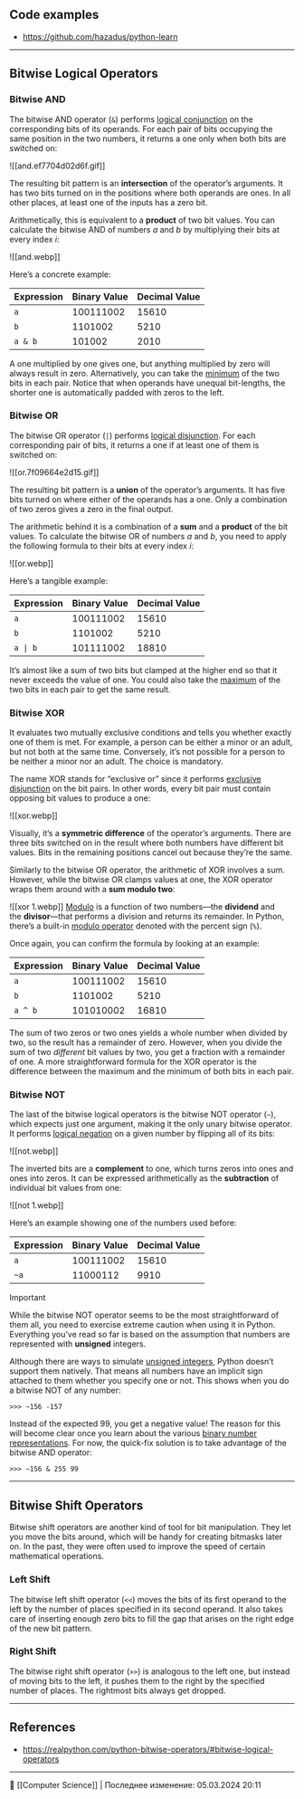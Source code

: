 ## Code examples
- https://github.com/hazadus/python-learn

----
## Bitwise Logical Operators
### Bitwise AND
The bitwise AND operator (`&`) performs [logical conjunction](https://en.wikipedia.org/wiki/Logical_conjunction) on the corresponding bits of its operands. For each pair of bits occupying the same position in the two numbers, it returns a one only when both bits are switched on:

![[and.ef7704d02d6f.gif]]

The resulting bit pattern is an **intersection** of the operator’s arguments. It has two bits turned on in the positions where both operands are ones. In all other places, at least one of the inputs has a zero bit.

Arithmetically, this is equivalent to a **product** of two bit values. You can calculate the bitwise AND of numbers _a_ and _b_ by multiplying their bits at every index _i_:

![[and.webp]]

Here’s a concrete example:

|Expression|Binary Value|Decimal Value|
|---|---|---|
|`a`|100111002|15610|
|`b`|1101002|5210|
|`a & b`|101002|2010|

A one multiplied by one gives one, but anything multiplied by zero will always result in zero. Alternatively, you can take the [minimum](https://docs.python.org/3/library/functions.html#min) of the two bits in each pair. Notice that when operands have unequal bit-lengths, the shorter one is automatically padded with zeros to the left.

### Bitwise OR
The bitwise OR operator (`|`) performs [logical disjunction](https://en.wikipedia.org/wiki/Logical_disjunction). For each corresponding pair of bits, it returns a one if at least one of them is switched on:

![[or.7f09664e2d15.gif]]

The resulting bit pattern is a **union** of the operator’s arguments. It has five bits turned on where either of the operands has a one. Only a combination of two zeros gives a zero in the final output.

The arithmetic behind it is a combination of a **sum** and a **product** of the bit values. To calculate the bitwise OR of numbers _a_ and _b_, you need to apply the following formula to their bits at every index _i_:

![[or.webp]]

Here’s a tangible example:

| Expression | Binary Value | Decimal Value |
| ---------- | ------------ | ------------- |
| `a`        | 100111002    | 15610         |
| `b`        | 1101002      | 5210          |
| `a \| b`   | 101111002    | 18810         |

It’s almost like a sum of two bits but clamped at the higher end so that it never exceeds the value of one. You could also take the [maximum](https://docs.python.org/3/library/functions.html#max) of the two bits in each pair to get the same result.

### Bitwise XOR
It evaluates two mutually exclusive conditions and tells you whether exactly one of them is met. For example, a person can be either a minor or an adult, but not both at the same time. Conversely, it’s not possible for a person to be neither a minor nor an adult. The choice is mandatory.

The name XOR stands for “exclusive or” since it performs [exclusive disjunction](https://en.wikipedia.org/wiki/Exclusive_or) on the bit pairs. In other words, every bit pair must contain opposing bit values to produce a one:

![[xor.webp]]

Visually, it’s a **symmetric difference** of the operator’s arguments. There are three bits switched on in the result where both numbers have different bit values. Bits in the remaining positions cancel out because they’re the same.

Similarly to the bitwise OR operator, the arithmetic of XOR involves a sum. However, while the bitwise OR clamps values at one, the XOR operator wraps them around with a **sum modulo two**:

![[xor 1.webp]]
[Modulo](https://en.wikipedia.org/wiki/Modulo_operation) is a function of two numbers—the **dividend** and the **divisor**—that performs a division and returns its remainder. In Python, there’s a built-in [modulo operator](https://realpython.com/python-modulo-operator/) denoted with the percent sign (`%`).

Once again, you can confirm the formula by looking at an example:

|Expression|Binary Value|Decimal Value|
|---|---|---|
|`a`|100111002|15610|
|`b`|1101002|5210|
|`a ^ b`|101010002|16810|

The sum of two zeros or two ones yields a whole number when divided by two, so the result has a remainder of zero. However, when you divide the sum of two _different_ bit values by two, you get a fraction with a remainder of one. A more straightforward formula for the XOR operator is the difference between the maximum and the minimum of both bits in each pair.

### Bitwise NOT
The last of the bitwise logical operators is the bitwise NOT operator (`~`), which expects just one argument, making it the only unary bitwise operator. It performs [logical negation](https://en.wikipedia.org/wiki/Negation) on a given number by flipping all of its bits:

![[not.webp]]

The inverted bits are a **complement** to one, which turns zeros into ones and ones into zeros. It can be expressed arithmetically as the **subtraction** of individual bit values from one:

![[not 1.webp]]

Here’s an example showing one of the numbers used before:

|Expression|Binary Value|Decimal Value|
|---|---|---|
|`a`|100111002|15610|
|`~a`|11000112|9910|

> [!important]
While the bitwise NOT operator seems to be the most straightforward of them all, you need to exercise extreme caution when using it in Python. Everything you’ve read so far is based on the assumption that numbers are represented with **unsigned** integers.

Although there are ways to simulate [unsigned integers](https://realpython.com/python-bitwise-operators/#unsigned-integers), Python doesn’t support them natively. That means all numbers have an implicit sign attached to them whether you specify one or not. This shows when you do a bitwise NOT of any number:

`>>> ~156 -157`

Instead of the expected 99, you get a negative value! The reason for this will become clear once you learn about the various [binary number representations](https://realpython.com/python-bitwise-operators/#binary-number-representations). For now, the quick-fix solution is to take advantage of the bitwise AND operator:

`>>> ~156 & 255 99`

----
## Bitwise Shift Operators
Bitwise shift operators are another kind of tool for bit manipulation. They let you move the bits around, which will be handy for creating bitmasks later on. In the past, they were often used to improve the speed of certain mathematical operations.

### Left Shift
The bitwise left shift operator (`<<`) moves the bits of its first operand to the left by the number of places specified in its second operand. It also takes care of inserting enough zero bits to fill the gap that arises on the right edge of the new bit pattern.

### Right Shift
The bitwise right shift operator (`>>`) is analogous to the left one, but instead of moving bits to the left, it pushes them to the right by the specified number of places. The rightmost bits always get dropped.

----
## References
- https://realpython.com/python-bitwise-operators/#bitwise-logical-operators

----
📂 [[Computer Science]] | Последнее изменение: 05.03.2024 20:11